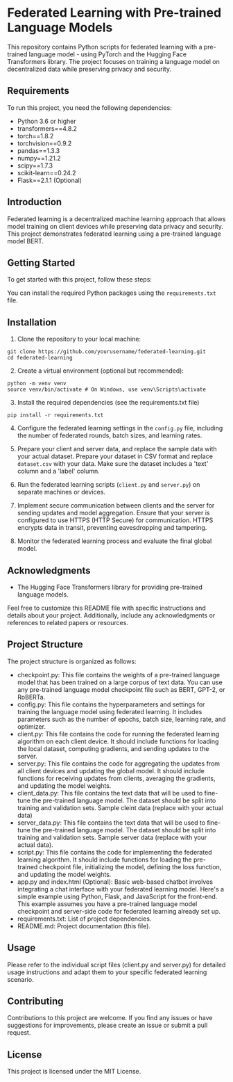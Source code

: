 # Federated Learning with Pre-trained Language Models

This repository contains Python scripts for federated learning with a pre-trained language model - using PyTorch and the Hugging Face Transformers library. The project focuses on training a language model on decentralized data while preserving privacy and security.

## Requirements

To run this project, you need the following dependencies:

- Python 3.6 or higher
- transformers==4.8.2
- torch==1.8.2
- torchvision==0.9.2
- pandas==1.3.3
- numpy==1.21.2
- scipy==1.7.3
- scikit-learn==0.24.2
- Flask==2.1.1 (Optional)

## Introduction

Federated learning is a decentralized machine learning approach that allows model training on client devices while preserving data privacy and security. This project demonstrates federated learning using a pre-trained language model BERT.

## Getting Started

To get started with this project, follow these steps:


You can install the required Python packages using the `requirements.txt` file.

## Installation

1. Clone the repository to your local machine:

```
git clone https://github.com/yourusername/federated-learning.git
cd federated-learning
```

2. Create a virtual environment (optional but recommended):

```
python -m venv venv
source venv/bin/activate # On Windows, use venv\Scripts\activate
```

3. Install the required dependencies (see the requirements.txt file)

```
pip install -r requirements.txt
```

4. Configure the federated learning settings in the `config.py` file, including the number of federated rounds, batch sizes, and learning rates.

5. Prepare your client and server data, and replace the sample data with your actual dataset. Prepare your dataset in CSV format and replace `dataset.csv` with your data. Make sure the dataset includes a 'text' column and a 'label' column.

6. Run the federated learning scripts (`client.py` and `server.py`) on separate machines or devices.

7. Implement secure communication between clients and the server for sending updates and model aggregation. Ensure that your server is configured to use HTTPS (HTTP Secure) for communication. HTTPS encrypts data in transit, preventing eavesdropping and tampering.

8. Monitor the federated learning process and evaluate the final global model.




## Acknowledgments

- The Hugging Face Transformers library for providing pre-trained language models.

Feel free to customize this README file with specific instructions and details about your project. Additionally, include any acknowledgments or references to related papers or resources.





## Project Structure
The project structure is organized as follows:
- checkpoint.py: This file contains the weights of a pre-trained language model that has been trained on a large corpus of text data. You can use any pre-trained language model checkpoint file such as BERT, GPT-2, or RoBERTa.
- config.py: This file contains the hyperparameters and settings for training the language model using federated learning. It includes parameters such as the number of epochs, batch size, learning rate, and optimizer.
- client.py: This file contains the code for running the federated learning algorithm on each client device. It should include functions for loading the local dataset, computing gradients, and sending updates to the server.
- server.py: This file contains the code for aggregating the updates from all client devices and updating the global model. It should include functions for receiving updates from clients, averaging the gradients, and updating the model weights.
- client_data.py: This file contains the text data that will be used to fine-tune the pre-trained language model. The dataset should be split into training and validation sets. Sample cleint data (replace with your actual data)
- server_data.py: This file contains the text data that will be used to fine-tune the pre-trained language model. The dataset should be split into training and validation sets. Sample server data (replace with your actual data).
- script.py: This file contains the code for implementing the federated learning algorithm. It should include functions for loading the pre-trained checkpoint file, initializing the model, defining the loss function, and updating the model weights.
- app.py and index.html (Optional): Basic web-based chatbot involves integrating a chat interface with your federated learning model. Here's a simple example using Python, Flask, and JavaScript for the front-end. This example assumes you have a pre-trained language model checkpoint and server-side code for federated learning already set up.
- requirements.txt: List of project dependencies.
- README.md: Project documentation (this file).

## Usage
Please refer to the individual script files (client.py and server.py) for detailed usage instructions and adapt them to your specific federated learning scenario.

## Contributing
Contributions to this project are welcome. If you find any issues or have suggestions for improvements, please create an issue or submit a pull request.

## License
This project is licensed under the MIT License. 